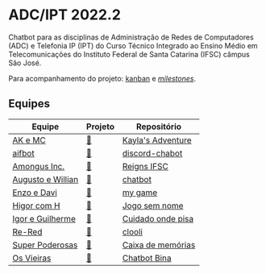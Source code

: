 # ADC/IPT 2022.2

Chatbot para as disciplinas de Administração de Redes de Computadores (ADC) e Telefonia IP (IPT) do Curso Técnico Integrado ao Ensino Médio em Telecomunicações do Instituto Federal de Santa Catarina (IFSC) câmpus São José.

Para acompanhamento do projeto: [kanban](https://github.com/users/boidacarapreta/projects/2/views/1) e [_milestones_](https://github.com/users/boidacarapreta/projects/2/views/2).

## Equipes

| Equipe                                                    | Projeto                                                            | Repositório                                                             |
| --------------------------------------------------------- | ------------------------------------------------------------------ | ----------------------------------------------------------------------- |
| [AK e MC](https://github.com/AK-MC)                       | [🔗](https://github.com/orgs/AK-MC/projects/1/views/1)             | [Kayla's Adventure](https://github.com/AK-MC/Kayla-s-adventure)         |
| [aifbot](https://github.com/aifbot)                       | [🔗](https://github.com/orgs/aifbot/projects/1)                    | [discord-chabot](https://github.com/aifbot/discord-chatbot)             |
| [Amongus Inc.](https://github.com/Amongus-Inc)            | [🔗](https://github.com/orgs/Amongus-Inc/projects/2/views/1)       | [Reigns IFSC](https://github.com/Amongus-Inc/ReignsIFSC)                |
| [Augusto e Willian](https://github.com/Augusto-e-Willian) | [🔗](https://github.com/orgs/Augusto-e-Willian/projects/1/views/1) | [chatbot](https://github.com/Augusto-e-Willian/chatbot)                 |
| [Enzo e Davi](https://github.com/enzo-davi)               | [🔗](https://github.com/orgs/enzo-davi/projects/1/views/1)         | [my game](https://github.com/enzo-davi/my-game)                         |
| [Higor com H](https://github.com/higor-com-h)             | [🔗](https://github.com/orgs/higor-com-h/projects/1)               | [Jogo sem nome](https://github.com/higor-com-h/jogosemnome)             |
| [Igor e Guilherme](https://github.com/igor-e-gui)         | [🔗](https://github.com/orgs/igor-e-gui/projects/1)                | [Cuidado onde pisa](https://github.com/igor-e-gui/cuidado-onde-pisa)    |
| [Re-Red](https://github.com/RE-RED)                       | [🔗](https://github.com/orgs/RE-RED/projects/4)                    | [clooli](https://github.com/RE-RED/clooli)                              |
| [Super Poderosas](https://github.com/super-poderosas)     | [🔗](https://github.com/orgs/super-poderosas/projects/2)           | [Caixa de memórias](https://github.com/super-poderosas/caixadememorias) |
| [Os Vieiras](https://github.com/OsVieiras)                | [🔗](https://github.com/orgs/OsVieiras/projects/2)                 | [Chatbot Bina](https://github.com/OsVieiras/Chatbot-Bina)               |
